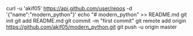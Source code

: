 curl -u 'akif05' https://api.github.com/user/repos -d '{"name":"modern_python"}'
echo "# modern_python" >> README.md
git init
git add README.md
git commit -m "first commit"
git remote add origin https://github.com/akif05/modern_python.git
git push -u origin master

